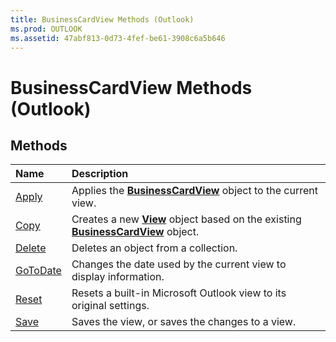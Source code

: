 ```yaml
---
title: BusinessCardView Methods (Outlook)
ms.prod: OUTLOOK
ms.assetid: 47abf813-0d73-4fef-be61-3908c6a5b646
---
```



# BusinessCardView Methods (Outlook)

## Methods



|**Name**|**Description**|
|:-----|:-----|
|[Apply](businesscardview-apply-method-outlook.md)|Applies the  **[BusinessCardView](businesscardview-object-outlook.md)** object to the current view.|
|[Copy](businesscardview-copy-method-outlook.md)|Creates a new  **[View](view-object-outlook.md)** object based on the existing **[BusinessCardView](businesscardview-object-outlook.md)** object.|
|[Delete](businesscardview-delete-method-outlook.md)|Deletes an object from a collection.|
|[GoToDate](businesscardview-gotodate-method-outlook.md)|Changes the date used by the current view to display information.|
|[Reset](businesscardview-reset-method-outlook.md)|Resets a built-in Microsoft Outlook view to its original settings.|
|[Save](businesscardview-save-method-outlook.md)|Saves the view, or saves the changes to a view.|

